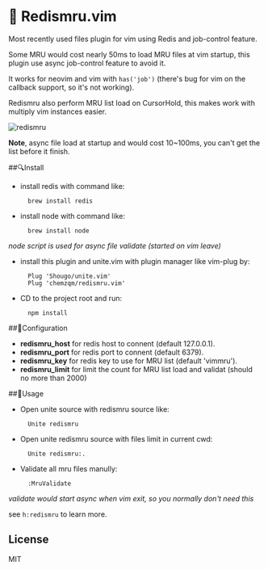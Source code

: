 # 🚩 Redismru.vim

Most recently used files plugin for vim using Redis and job-control feature.

Some MRU would cost nearly 50ms to load MRU files at vim startup, this plugin
use async job-control feature to avoid it.

It works for neovim and vim with `has('job')` (there's bug for vim on the callback support,
so it's not working).

Redismru also perform MRU list load on CursorHold, this makes work with multiply
vim instances easier.

![redismru](https://chemzqm.me/images/02-23/redismru.jpg)

**Note**, async file load at startup and would cost 10~100ms, you
can't get the list before it finish.

##🔍Install

* install redis with command like:

        brew install redis

* install node with command like:

        brew install node

_node script is used for async file validate (started on vim leave)_

* install this plugin and unite.vim with plugin manager like vim-plug by:

        Plug 'Shougo/unite.vim'
        Plug 'chemzqm/redismru.vim'

* CD to the project root and run:

        npm install

##🚧Configuration

* **redismru_host** for redis host to connent (default 127.0.0.1).
* **redismru_port** for redis port to connent (default 6379).
* **redismru_key** for redis key to use for MRU list (default 'vimmru').
* **redismru_limit** for limit the count for MRU list load and validat
  (should no more than 2000)

##🍚Usage

* Open unite source with redismru source like:

        Unite redismru

* Open unite redismru source with files limit in current cwd:

        Unite redismru:.

* Validate all mru files manully:

        :MruValidate

_validate would start async when vim exit, so you normally don't need this_

see `h:redismru` to learn more.

## License

MIT
